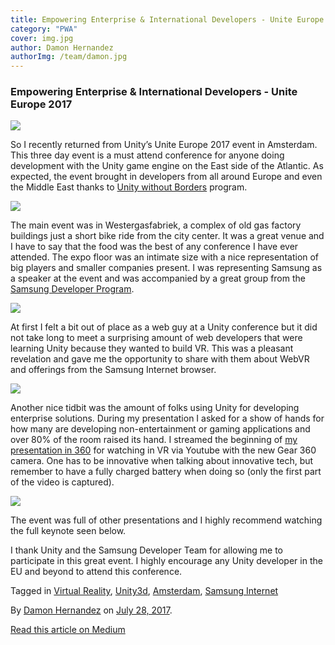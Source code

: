 ```yaml
---
title: Empowering Enterprise & International Developers - Unite Europe 2017
category: "PWA"
cover: img.jpg
author: Damon Hernandez
authorImg: /team/damon.jpg
---
```


### Empowering Enterprise & International Developers - Unite Europe 2017

![](https://cdn-images-1.medium.com/max/800/1*TCeDG75eYONL4NarR1DKnw.jpeg)

So I recently returned from Unity’s Unite Europe 2017 event in Amsterdam. This three day event is a must attend conference for anyone doing development with the Unity game engine on the East side of the Atlantic. As expected, the event brought in developers from all around Europe and even the Middle East thanks to [Unity without Borders](https://unity3d.com/unity-without-borders) program.

![](https://cdn-images-1.medium.com/max/800/1*I1Qzru-BE_MxtJcyREw2yg.jpeg)

The main event was in Westergasfabriek, a complex of old gas factory buildings just a short bike ride from the city center. It was a great venue and I have to say that the food was the best of any conference I have ever attended. The expo floor was an intimate size with a nice representation of big players and smaller companies present. I was representing Samsung as a speaker at the event and was accompanied by a great group from the [Samsung Developer Program](http://developer.samsung.com/home.do).

![](https://cdn-images-1.medium.com/max/800/1*LL2TjkEaE6lGvrI_9kEIyg.jpeg)

At first I felt a bit out of place as a web guy at a Unity conference but it did not take long to meet a surprising amount of web developers that were learning Unity because they wanted to build VR. This was a pleasant revelation and gave me the opportunity to share with them about WebVR and offerings from the Samsung Internet browser.

![](https://cdn-images-1.medium.com/max/800/1*UVRT_9XW6nRSVVKnkDnhCg.jpeg)

Another nice tidbit was the amount of folks using Unity for developing enterprise solutions. During my presentation I asked for a show of hands for how many are developing non-entertainment or gaming applications and over 80% of the room raised its hand. I streamed the beginning of [my presentation in 360](https://www.youtube.com/watch?v=UjNntuLfDUk) for watching in VR via Youtube with the new Gear 360 camera. One has to be innovative when talking about innovative tech, but remember to have a fully charged battery when doing so (only the first part of the video is captured).

![](https://cdn-images-1.medium.com/max/800/1*ia2LchXd__0iKS3ZYRn17g.jpeg)

The event was full of other presentations and I highly recommend watching the full keynote seen below.

I thank Unity and the Samsung Developer Team for allowing me to participate in this great event. I highly encourage any Unity developer in the EU and beyond to attend this conference.

Tagged in [Virtual Reality](https://medium.com/tag/virtual-reality), [Unity3d](https://medium.com/tag/unity3d), [Amsterdam](https://medium.com/tag/amsterdam), [Samsung Internet](https://medium.com/tag/samsung-internet)

By [Damon Hernandez](https://medium.com/@MetaverseOne) on [July 28, 2017](https://medium.com/p/d75f64f3e32f).

[Read this article on Medium](https://medium.com/@MetaverseOne/empowering-enterprise-international-developers-unite-europe-2017-d75f64f3e32f)
